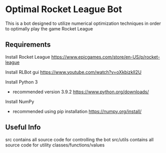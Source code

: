 # Optimal Rocket League Bot
This is a bot designed to utilize numerical optimization techniques in order to
optimally play the game Rocket League

## Requirements
Install Rocket League
https://www.epicgames.com/store/en-US/p/rocket-league

Install RLBot gui
https://www.youtube.com/watch?v=oXkbizklI2U

Install Python 3
- recommended version 3.9.2
https://www.python.org/downloads/

Install NumPy
- recommended using pip installation
https://numpy.org/install/

## Useful Info
src contains all source code for controlling the bot
src/utils contains all source code for utility classes/functions/values
